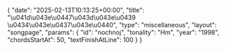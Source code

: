 {
    "date": "2025-02-13T10:13:25+00:00",
    "title": "\u041d\u043e\u0447\u043d\u043e\u0439 \u0434\u043e\u0437\u043e\u0440",
    "type": "miscellaneous",
    "layout": "songpage",
    "params": {
        "id": "nochnoj",
        "tonality": "Hm",
        "year": "1998",
        "chordsStartAt": 50,
        "textFinishAtLine": 100
    }
}